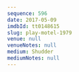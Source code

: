 ```yaml
---
sequence: 596
date: 2017-05-09
imdbId: tt0148615
slug: play-motel-1979
venue: null
venueNotes: null
medium: Shudder
mediumNotes: null
---
```

